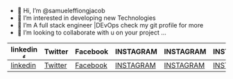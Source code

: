- 👋 Hi, I’m @samueleffiongjacob
- 👀 I’m interested in developing new Technologies
- 🌱 I’m A full stack engineer |DEvOps check my git profile for more
- 💞️ I’m looking to collaborate with u on your project ...

<table>
  <thead>
       <tr class="table heading">
        <th>linkedin <img src="https://icon-icons.com/icon/facebook/59205" alt=" facebook icon" width="10px"></th>
        <th>Twitter</th>
        <th>Facebook</th>
        <th>INSTAGRAM</th>
        <th>INSTAGRAM</th>
        <th>INSTAGRAM</th>
        <th>EMAIL</th>
         <th>EMAIL</th>
      </tr>
  </thead>
  <tbody>
    <td><a href="https://www.linkedin.com/in/samuel-effiong-jacob-9467a1175/">linkedin</td>
        <td><a href="https://twitter.com/samueleffiong_">Twitter</td>
        <td><a href="https://www.facebook.com/samueleffiong.jacob/">Facebook</td>
        <td><a href="https://www.instagram.com/effiongsamuel/">INSTAGRAM</td>
        <td><a href="https://www.instagram.com/samueleffiong_official/">INSTAGRAM</td>
        <td><a href="https://www.instagram.com/samueleffiong0/">INSTAGRAM</td>
        <td>samueleffiongjacob@gmail.com</td>
        <td>samueleffiong685@gmail.com</td>
  </tbody>
</table>
<!---
samueleffiongjacob/samueleffiongjacob is a ✨ special ✨ repository because its `README.md` (this file) appears on your GitHub profile.
You can click the Preview link to take a look at your changes.
--->
